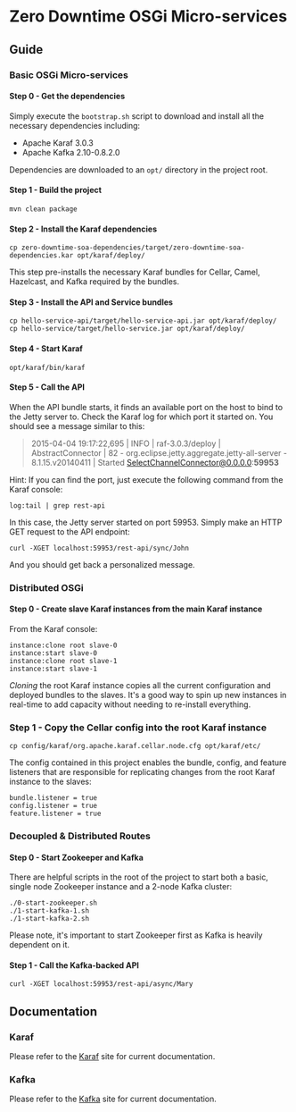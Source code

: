 # Zero Downtime OSGi Micro-services 

## Guide
### Basic OSGi Micro-services
#### Step 0 - Get the dependencies
Simply execute the `bootstrap.sh` script to download and install all the
necessary dependencies including:

- Apache Karaf 3.0.3
- Apache Kafka 2.10-0.8.2.0

Dependencies are downloaded to an `opt/` directory in the project root.

#### Step 1 - Build the project
`mvn clean package`

#### Step 2 - Install the Karaf dependencies
`cp zero-downtime-soa-dependencies/target/zero-downtime-soa-dependencies.kar opt/karaf/deploy/`

This step pre-installs the necessary Karaf bundles for Cellar, Camel, Hazelcast, and Kafka 
required by the bundles.

#### Step 3 - Install the API and Service bundles
    cp hello-service-api/target/hello-service-api.jar opt/karaf/deploy/
    cp hello-service/target/hello-service.jar opt/karaf/deploy/

#### Step 4 - Start Karaf
`opt/karaf/bin/karaf`

#### Step 5 - Call the API
When the API bundle starts, it finds an available port on the host to bind to the Jetty server to.
Check the Karaf log for which port it started on.  You should see a message similar to this:

> 2015-04-04 19:17:22,695 | INFO  | raf-3.0.3/deploy | AbstractConnector                | 82 - org.eclipse.jetty.aggregate.jetty-all-server - 8.1.15.v20140411 | Started SelectChannelConnector@0.0.0.0:<b>59953</b>

Hint: If you can find the port, just execute the following command from the Karaf console:

`log:tail | grep rest-api`


In this case, the Jetty server started on port 59953.  Simply make an HTTP GET request to the API
 endpoint:

`curl -XGET localhost:59953/rest-api/sync/John`

And you should get back a personalized message.

### Distributed OSGi
#### Step 0 - Create slave Karaf instances from the main Karaf instance
From the Karaf console:

    instance:clone root slave-0
    instance:start slave-0
    instance:clone root slave-1
    instance:start slave-1

_Cloning_ the root Karaf instance copies all the current configuration and deployed bundles to 
the slaves.  It's a good way to spin up new instances in real-time to add capacity without 
needing to re-install everything.

### Step 1 - Copy the Cellar config into the root Karaf instance
`cp config/karaf/org.apache.karaf.cellar.node.cfg opt/karaf/etc/`

The config contained in this project enables the bundle, config,
and feature listeners that are responsible for replicating changes 
from the root Karaf instance to the slaves:

    bundle.listener = true
    config.listener = true
    feature.listener = true

### Decoupled & Distributed Routes
#### Step 0 - Start Zookeeper and Kafka
There are helpful scripts in the root of the project to start both a basic, single node 
Zookeeper instance and a 2-node Kafka cluster:

    ./0-start-zookeeper.sh
    ./1-start-kafka-1.sh
    ./1-start-kafka-2.sh

Please note, it's important to start Zookeeper first as Kafka is heavily dependent on it.

#### Step 1 - Call the Kafka-backed API
`curl -XGET localhost:59953/rest-api/async/Mary`

## Documentation
### Karaf
Please refer to the [Karaf](http://karaf.apache.org/manual/latest/quick-start.html) site for current documentation.
### Kafka
Please refer to the [Kafka](http://kafka.apache.org/documentation.html) site for current documentation.
